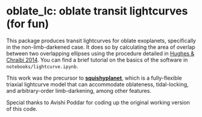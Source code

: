 # oblate_lc: oblate transit lightcurves (for fun)

This package produces transit lightcurves for oblate exoplanets, specifically in the non-limb-darkened case. It does so by calculating the area of overlap between two overlapping ellipses using the procedure detailed in [Hughes & Chraibi 2014](https://link.springer.com/article/10.1007/s00791-013-0214-3). You can find a brief tutorial on the basics of the software in `notebooks/lightcurve.ipynb`.

This work was the precursor to [**squishyplanet**](https://github.com/ben-cassese/squishyplanet), which is a fully-flexible triaxial lightcurve model that can accommodate oblateness, tidal-locking, and arbitrary-order limb-darkening, among other features.

Special thanks to Avishi Poddar for coding up the original working version of this code.
